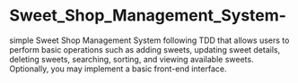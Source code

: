 # Sweet_Shop_Management_System-
simple Sweet Shop Management System following TDD that allows users to  perform basic operations such as adding sweets, updating sweet details, deleting sweets,  searching, sorting, and viewing available sweets. Optionally, you may implement a basic  front-end interface. 
